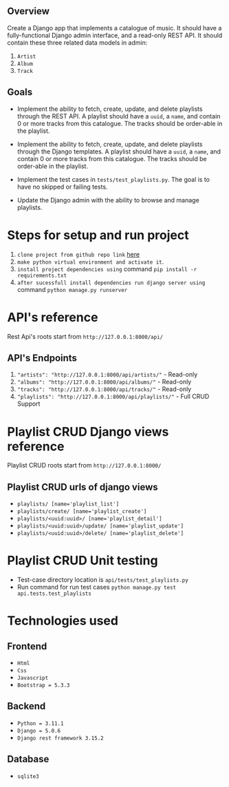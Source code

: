 ## Overview
Create a Django app that implements a catalogue of music. It should have a fully-functional Django 
admin interface, and a read-only REST API. It should contain these three related data models in admin:
1. `Artist`
2. `Album`
3. `Track`
## Goals
* Implement the ability to fetch, create, update, and delete playlists through the REST API. A playlist 
should have a `uuid`, a `name`, and contain 0 or more tracks from this catalogue. The tracks should be 
order-able in the playlist.

* Implement the ability to fetch, create, update, and delete playlists through the Django templates. A 
playlist should have a `uuid`, a `name`, and contain 0 or more tracks from this catalogue. The tracks 
should be order-able in the playlist.

* Implement the test cases in `tests/test_playlists.py`. The goal is to have no skipped or failing tests.
* Update the Django admin with the ability to browse and manage playlists.

# Steps for setup and run project

1. `clone project from github repo link` [here](https://github.com/Mahammadhusain/music_catalogue.git)
2. `make python virtual environment and activate it`.
3. `install project dependencies using` command `pip install -r requirements.txt`
4. `after sucessfull install dependencies run django server using` command `python manage.py runserver`


# API's reference

Rest Api's roots start from `http://127.0.0.1:8000/api/` 
## API's Endpoints

1. `"artists": "http://127.0.0.1:8000/api/artists/"` - Read-only
2. `"albums": "http://127.0.0.1:8000/api/albums/"` - Read-only
3. `"tracks": "http://127.0.0.1:8000/api/tracks/"` - Read-only
4. `"playlists": "http://127.0.0.1:8000/api/playlists/"` - Full CRUD Support



# Playlist CRUD Django views reference

Playlist CRUD roots start from `http://127.0.0.1:8000/`
## Playlist CRUD urls of django views

- `playlists/ [name='playlist_list']`
- `playlists/create/ [name='playlist_create']`
- `playlists/<uuid:uuid>/ [name='playlist_detail']`
- `playlists/<uuid:uuid>/update/ [name='playlist_update']`
- `playlists/<uuid:uuid>/delete/ [name='playlist_delete']` 

# Playlist CRUD Unit testing
- Test-case directory location is `api/tests/test_playlists.py`
- Run command for run test cases `python manage.py test api.tests.test_playlists`


# Technologies used

## Frontend
- `Html`
- `Css`
- `Javascript`
- `Bootstrap = 5.3.3`

## Backend
- `Python = 3.11.1`
- `Django = 5.0.6`
- `Django rest framework 3.15.2`

## Database
- `sqlite3`
